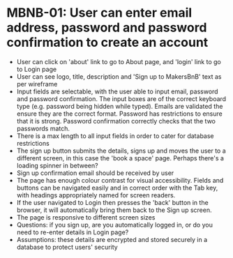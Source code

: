 # MBNB-01: User can enter email address, password and password confirmation to create an account
- User can click on 'about' link to go to About page, and 'login' link to go to Login page
- User can see logo, title, description and 'Sign up to MakersBnB' text as per wireframe
- Input fields are selectable, with the user able to input email, password and password confirmation. The input boxes are of the correct keyboard type (e.g. password being hidden while typed). Emails are validated the ensure they are the correct format. Password has restrictions to ensure that it is strong. Password confirmation correctly checks that the two passwords match. 
- There is a max length to all input fields in order to cater for database restrictions
- The sign up button submits the details, signs up and moves the user to a different screen, in this case the 'book a space' page. Perhaps there's a loading spinner in between?
- Sign up confirmation email should be received by user
- The page has enough colour contrast for visual accessibility. Fields and buttons can be navigated easily and in correct order with the Tab key, with headings appropriately named for screen readers.
- If the user navigated to Login then presses the 'back' button in the browser, it will automatically bring them back to the Sign up screen.
- The page is responsive to different screen sizes
- Questions: if you sign up, are you automatically logged in, or do you need to re-enter details in Login page?
- Assumptions: these details are encrypted and stored securely in a database to protect users' security

